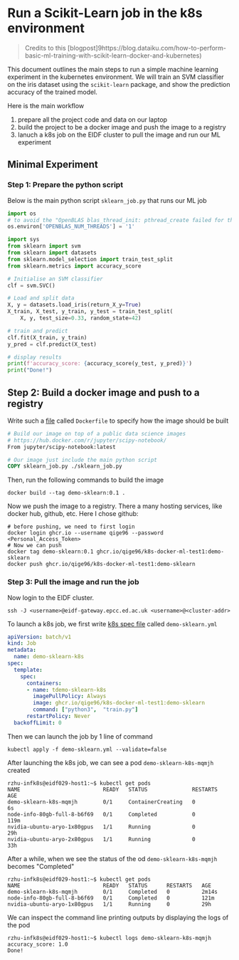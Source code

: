 Run a Scikit-Learn job in the k8s environment
=============================================

> Credits to this [blogpost]9https://blog.dataiku.com/how-to-perform-basic-ml-training-with-scikit-learn-docker-and-kubernetes)

This document outlines the main steps to run a simple machine learning experiment in the kubernetes environment. We will train an SVM classifier on the iris dataset using the `scikit-learn` package, and show the prediction accuracy of the trained model.

Here is the main workflow
1. prepare all the project code and data on our laptop
2. build the project to be a docker image and push the image to a registry
3. lanuch a k8s job on the EIDF cluster to pull the image and run our ML experiment

Minimal Experiment
--------------------

### Step 1: Prepare the python script

Below is the main python script `sklearn_job.py` that runs our ML job

```python
import os
# to avoid the "OpenBLAS blas_thread_init: pthread_create failed for thread 1 of 8: Operation not permitted" error
os.environ['OPENBLAS_NUM_THREADS'] = '1'

import sys
from sklearn import svm
from sklearn import datasets
from sklearn.model_selection import train_test_split
from sklearn.metrics import accuracy_score

# Initialise an SVM classifier
clf = svm.SVC()

# Load and split data
X, y = datasets.load_iris(return_X_y=True)
X_train, X_test, y_train, y_test = train_test_split(
    X, y, test_size=0.33, random_state=42)

# train and predict
clf.fit(X_train, y_train)
y_pred = clf.predict(X_test)

# display results
print(f'accuracy_score: {accuracy_score(y_test, y_pred)}')
print("Done!")
```

## Step 2: Build a docker image and push to a registry

Write such a [file](https://docs.docker.com/engine/reference/builder/) called `Dockerfile` to specify how the image should be built

```dockerfile
# Build our image on top of a public data science images
# https://hub.docker.com/r/jupyter/scipy-notebook/
From jupyter/scipy-notebook:latest

# Our image just include the main python script
COPY sklearn_job.py ./sklearn_job.py
```

Then, run the following commands to build  the image

```shell
docker build --tag demo-sklearn:0.1 .
```

Now we push the image to a registry. There a many hosting services, like docker hub, github, etc. Here I chose github:

```shell
# before pushing, we need to first login
docker login ghcr.io --username qige96 --password <Personal_Access_Token>
# Now we can push
docker tag demo-sklearn:0.1 ghcr.io/qige96/k8s-docker-ml-test1:demo-sklearn
docker push ghcr.io/qige96/k8s-docker-ml-test1:demo-sklearn
```


### Step 3: Pull the image and run the job

Now login to the EIDF cluster.

```shell
ssh -J <username>@eidf-gateway.epcc.ed.ac.uk <username>@<cluster-addr>
```

To launch a k8s job, we first write [k8s spec file](https://kubernetes.io/docs/concepts/overview/working-with-objects/kubernetes-objects/) called `demo-sklearn.yml`

```yaml
apiVersion: batch/v1
kind: Job
metadata:
  name: demo-sklearn-k8s
spec:
  template:
    spec:
      containers:
      - name: tdemo-sklearn-k8s
        imagePullPolicy: Always
        image: ghcr.io/qige96/k8s-docker-ml-test1:demo-sklearn
        command: ["python3",  "train.py"]
      restartPolicy: Never
  backoffLimit: 0
````

Then we can launch the job by 1 line of command

```shell
kubectl apply -f demo-sklearn.yml --validate=false
```
After launching the k8s job, we can see a pod `demo-sklearn-k8s-mqmjh` created 
```shell
rzhu-infk8s@eidf029-host1:~$ kubectl get pods
NAME                          READY   STATUS              RESTARTS   AGE
demo-sklearn-k8s-mqmjh        0/1     ContainerCreating   0          6s
node-info-80gb-full-8-b6f69   0/1     Completed           0          119m
nvidia-ubuntu-aryo-1x80gpus   1/1     Running             0          29h
nvidia-ubuntu-aryo-2x80gpus   1/1     Running             0          33h
```
After a while, when we see the status of the od `demo-sklearn-k8s-mqmjh` becomes "Completed"
```shell
rzhu-infk8s@eidf029-host1:~$ kubectl get pods
NAME                          READY   STATUS      RESTARTS   AGE
demo-sklearn-k8s-mqmjh        0/1     Completed   0          2m14s
node-info-80gb-full-8-b6f69   0/1     Completed   0          121m
nvidia-ubuntu-aryo-1x80gpus   1/1     Running     0          29h
```

We can inspect the command line printing outputs by displaying the logs of the pod

```shell
rzhu-infk8s@eidf029-host1:~$ kubectl logs demo-sklearn-k8s-mqmjh
accuracy_score: 1.0
Done!
```

